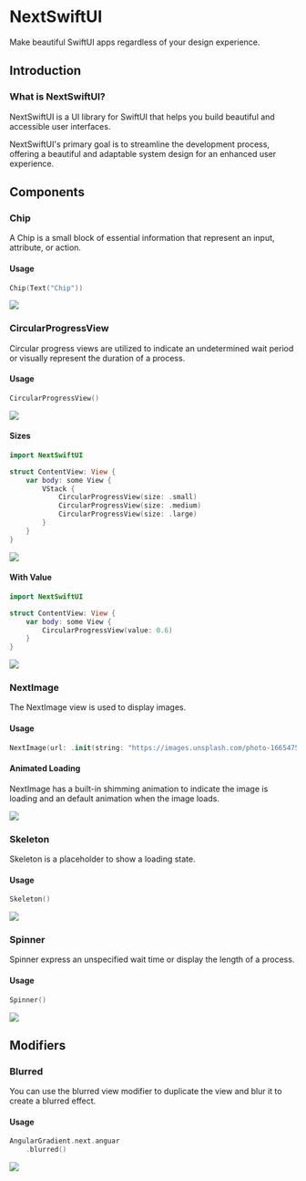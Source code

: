 # NextSwiftUI
Make beautiful SwiftUI apps regardless of your design experience.

## Introduction
### What is NextSwiftUI?
NextSwiftUI is a UI library for SwiftUI that helps you build beautiful and accessible user interfaces. 

NextSwiftUI's primary goal is to streamline the development process, offering a beautiful and adaptable system design for an enhanced user experience.

## Components
### Chip
A Chip is a small block of essential information that represent an input, attribute, or action.
#### Usage
```swift
Chip(Text("Chip"))
````
![](Docs/Assets/Chip/Usage.png)
### CircularProgressView
Circular progress views are utilized to indicate an undetermined wait period or visually represent the duration of a process.
#### Usage
```swift
CircularProgressView()
```
![](Docs/Assets/CircularProgressView/Usage.gif)
#### Sizes
```swift
import NextSwiftUI

struct ContentView: View {
    var body: some View {
        VStack {
            CircularProgressView(size: .small)
            CircularProgressView(size: .medium)
            CircularProgressView(size: .large)
        }
    }
}
```
![](Docs/Assets/CircularProgressView/Sizes.gif)
#### With Value
```swift
import NextSwiftUI

struct ContentView: View {
    var body: some View {
        CircularProgressView(value: 0.6)
    }
}
```
![](Docs/Assets/CircularProgressView/With%20Value.png)
### NextImage
The NextImage view is used to display images.
#### Usage
```swift
NextImage(url: .init(string: "https://images.unsplash.com/photo-1665475998014-dc2ae4e93af2"))
```
#### Animated Loading
NextImage has a built-in shimming animation to indicate the image is loading and an default animation when the image loads.

![](Docs/Assets/NextImage/Animated%20Loading.gif)
### Skeleton
Skeleton is a placeholder to show a loading state.
#### Usage
```swift
Skeleton()
```
![](Docs/Assets/Skeleton/Usage.gif)
### Spinner
Spinner express an unspecified wait time or display the length of a process.
#### Usage
```swift
Spinner()
```
![](Docs/Assets/Spinner/Usage.gif)
## Modifiers
### Blurred
You can use the blurred view modifier to duplicate the view and blur it to create a blurred effect.
#### Usage
```swift
AngularGradient.next.anguar
    .blurred()
```
![](Docs/Assets/Blurred/Usage.png)
